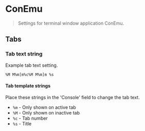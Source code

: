 # ConEmu

> Settings for terminal window application ConEmu.

## Tabs

### Tab text string

Example tab text setting.

```
%M M%m[m%c%M M%m]m %s
```

#### Tab template strings

Place these strings in the 'Console' field to change the tab text.

* `%m` - Only shown on active tab
* `%M` - Only shown on inactive tab
* `%c` - Tab number
* `%s` - Title
